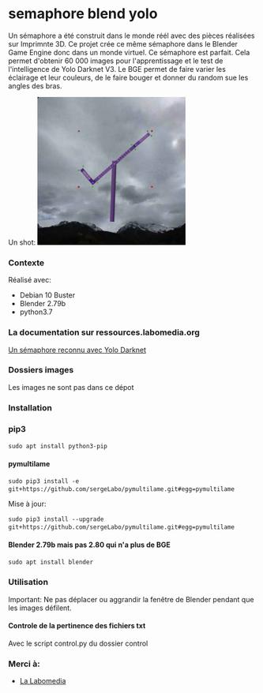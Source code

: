 # semaphore blend yolo

Un sémaphore a été construit dans le monde réél avec des pièces réalisées sur Imprimnte 3D.
Ce projet crée ce même sémaphore dans le Blender Game Engine donc dans un monde virtuel. Ce sémaphore est parfait.
Cela permet d'obtenir 60 000 images pour l'apprentissage et le test de l'intelligence de Yolo Darknet V3.
Le BGE permet de faire varier les éclairage et leur couleurs, de le faire bouger et donner du random sue les angles des bras.

Un shot:
<img src="/doc/shot_106_y.png" width="300" height="300">

### Contexte

Réalisé avec:

* Debian 10 Buster
* Blender 2.79b
* python3.7


### La documentation sur ressources.labomedia.org

[Un sémaphore reconnu avec Yolo Darknet](https://ressources.labomedia.org/2019_04/yolo_darknet_sur_un_portable_optimus)

### Dossiers images

Les images ne sont pas dans ce dépot

### Installation

### pip3

~~~text
sudo apt install python3-pip
~~~

#### pymultilame

~~~text
sudo pip3 install -e git+https://github.com/sergeLabo/pymultilame.git#egg=pymultilame
~~~

Mise à jour:
~~~text
sudo pip3 install --upgrade git+https://github.com/sergeLabo/pymultilame.git#egg=pymultilame
~~~

#### Blender 2.79b mais pas 2.80 qui n'a plus de BGE

~~~text
sudo apt install blender
~~~

### Utilisation

Important: Ne pas déplacer ou aggrandir la fenêtre de Blender pendant que les
images défilent.

#### Controle de la pertinence des fichiers txt
Avec le script control.py du dossier control

### Merci à:

* [La Labomedia](https://ressources.labomedia.org)
